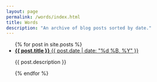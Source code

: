 ```yaml
---
layout: page
permalink: /words/index.html
title: Words
description: "An archive of blog posts sorted by date."
---
```


<ul class="post-list">
{% for post in site.posts %} 
  <li><article><a href="{{ site.url }}{{ post.url }}"><b>{{ post.title }}</b> <span class="entry-date"><time datetime="{{ post.date | date_to_xmlschema }}">{{ post.date | date: "%d %B, %Y" }}</time></span></a><p> {{ post.description }}</p></article></li>
{% endfor %}
</ul>
